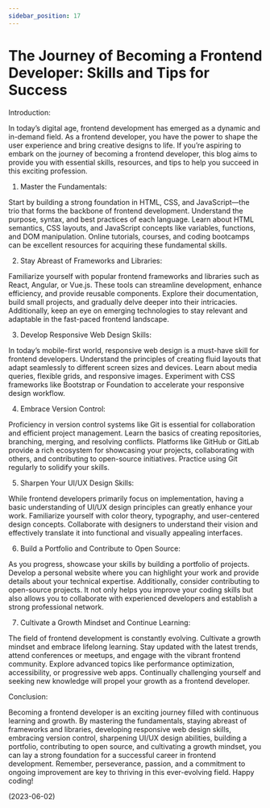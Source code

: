 ```yaml
---
sidebar_position: 17
---
```


# The Journey of Becoming a Frontend Developer: Skills and Tips for Success

Introduction:

In today’s digital age, frontend development has emerged as a dynamic and in-demand field. As a frontend developer, you have the power to shape the user experience and bring creative designs to life. If you’re aspiring to embark on the journey of becoming a frontend developer, this blog aims to provide you with essential skills, resources, and tips to help you succeed in this exciting profession.

1. Master the Fundamentals:

Start by building a strong foundation in HTML, CSS, and JavaScript—the trio that forms the backbone of frontend development. Understand the purpose, syntax, and best practices of each language. Learn about HTML semantics, CSS layouts, and JavaScript concepts like variables, functions, and DOM manipulation. Online tutorials, courses, and coding bootcamps can be excellent resources for acquiring these fundamental skills.

2. Stay Abreast of Frameworks and Libraries:

Familiarize yourself with popular frontend frameworks and libraries such as React, Angular, or Vue.js. These tools can streamline development, enhance efficiency, and provide reusable components. Explore their documentation, build small projects, and gradually delve deeper into their intricacies. Additionally, keep an eye on emerging technologies to stay relevant and adaptable in the fast-paced frontend landscape.

3. Develop Responsive Web Design Skills:

In today’s mobile-first world, responsive web design is a must-have skill for frontend developers. Understand the principles of creating fluid layouts that adapt seamlessly to different screen sizes and devices. Learn about media queries, flexible grids, and responsive images. Experiment with CSS frameworks like Bootstrap or Foundation to accelerate your responsive design workflow.

4. Embrace Version Control:

Proficiency in version control systems like Git is essential for collaboration and efficient project management. Learn the basics of creating repositories, branching, merging, and resolving conflicts. Platforms like GitHub or GitLab provide a rich ecosystem for showcasing your projects, collaborating with others, and contributing to open-source initiatives. Practice using Git regularly to solidify your skills.

5. Sharpen Your UI/UX Design Skills:

While frontend developers primarily focus on implementation, having a basic understanding of UI/UX design principles can greatly enhance your work. Familiarize yourself with color theory, typography, and user-centered design concepts. Collaborate with designers to understand their vision and effectively translate it into functional and visually appealing interfaces.

6. Build a Portfolio and Contribute to Open Source:

As you progress, showcase your skills by building a portfolio of projects. Develop a personal website where you can highlight your work and provide details about your technical expertise. Additionally, consider contributing to open-source projects. It not only helps you improve your coding skills but also allows you to collaborate with experienced developers and establish a strong professional network.

7. Cultivate a Growth Mindset and Continue Learning:

The field of frontend development is constantly evolving. Cultivate a growth mindset and embrace lifelong learning. Stay updated with the latest trends, attend conferences or meetups, and engage with the vibrant frontend community. Explore advanced topics like performance optimization, accessibility, or progressive web apps. Continually challenging yourself and seeking new knowledge will propel your growth as a frontend developer.

Conclusion:

Becoming a frontend developer is an exciting journey filled with continuous learning and growth. By mastering the fundamentals, staying abreast of frameworks and libraries, developing responsive web design skills, embracing version control, sharpening UI/UX design abilities, building a portfolio, contributing to open source, and cultivating a growth mindset, you can lay a strong foundation for a successful career in frontend development. Remember, perseverance, passion, and a commitment to ongoing improvement are key to thriving in this ever-evolving field. Happy coding!

(2023-06-02)
